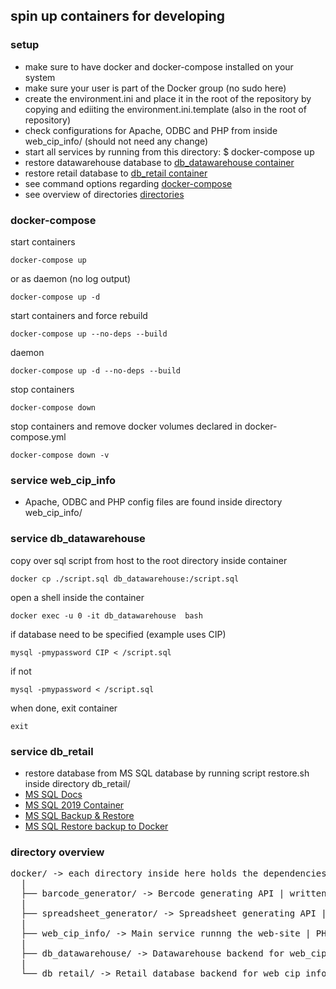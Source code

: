 ## spin up containers for developing

### setup
* make sure to have docker and docker-compose installed on your system
* make sure your user is part of the Docker group (no sudo here)
* create the environment.ini and place it in the root of the repository by copying and ediiting the environment.ini.template (also in the root of repository)
* check configurations for Apache, ODBC and PHP from inside web_cip_info/ (should not need any change)
* start all services by running from this directory: $ docker-compose up
* restore datawarehouse database to [db_datawarehouse container](#service-db_datawarehouse)
* restore retail database to [db_retail container](#service-db_retail)
* see command options regarding [docker-compose](#docker-compose)
* see overview of directories [directories](#directory-overview)

### docker-compose
start containers
```
docker-compose up
```
or as daemon (no log output)
```
docker-compose up -d
```
start containers and force rebuild
```
docker-compose up --no-deps --build
```
daemon
```
docker-compose up -d --no-deps --build
```
stop containers
```
docker-compose down
```
stop containers and remove docker volumes declared in docker-compose.yml
```
docker-compose down -v
```

### service web_cip_info
* Apache, ODBC and PHP config files are found inside directory web_cip_info/

### service db_datawarehouse
copy over sql script from host to the root directory inside container
```
docker cp ./script.sql db_datawarehouse:/script.sql
```
open a shell inside the container
```
docker exec -u 0 -it db_datawarehouse  bash
```
if database need to be specified (example uses CIP)
```
mysql -pmypassword CIP < /script.sql
```
if not
```
mysql -pmypassword < /script.sql
```
when done, exit container
```
exit
```

### service db_retail
* restore database from MS SQL database by running script restore.sh inside directory db_retail/
* [MS SQL Docs](https://docs.microsoft.com/en-us/sql/linux/new-to-sql-learning-resources?view=sql-server-ver16)
* [MS SQL 2019 Container](https://docs.microsoft.com/en-gb/sql/linux/quickstart-install-connect-docker?view=sql-server-ver15&pivots=cs1-bash)
* [MS SQL Backup & Restore](https://docs.microsoft.com/en-us/sql/linux/sql-server-linux-migrate-restore-database?view=sql-server-linux-ver15)
* [MS SQL Restore backup to Docker](https://docs.microsoft.com/en-us/sql/linux/tutorial-restore-backup-in-sql-server-container?view=sql-server-linux-ver15)

### directory overview
<pre>
docker/ -> each directory inside here holds the dependencies for the container
  |
  ├── barcode_generator/ -> Bercode generating API | written in Python
  |
  ├── spreadsheet_generator/ -> Spreadsheet generating API | written in Python
  |
  ├── web_cip_info/ -> Main service runnng the web-site | PHP backend
  |                           
  ├── db_datawarehouse/ -> Datawarehouse backend for web_cip_info | running on MariaDB
  |                           
  └── db_retail/ -> Retail database backend for web_cip_info | running on MS SQL Server
</pre>
